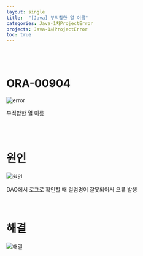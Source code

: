 ```yaml
---
layout: single
title:  "[Java] 부적합한 열 이름"
categories: Java-1차ProjectError
projects: Java-1차ProjectError
toc: true
---
```


<br/><br/>

# ORA-00904 #

![error](https:/images/2023-04-23-1차프로젝트오류/select(사진)/샐랙트부적합한열이름.PNG)

부적합한 열 이름

<br/><br/>


# 원인 # 

![원인](https:/images/2023-04-23-1차프로젝트오류/select(사진)/샐랙트부적합한열이름원인.PNG)

DAO에서 로그로 확인할 때 컬럼명이 잘못되어서 오류 발생

<br/>

# 해결 #

![해결](https:/images/2023-04-23-1차프로젝트오류/select(사진)/샐랙트부적합한열이름해결.PNG)
<br/><br/>